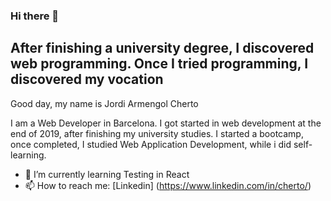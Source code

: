 ### Hi there 👋


<h2>After finishing a university degree, I discovered web programming. Once I tried programming, I discovered my vocation </h2>


<p> Good day, my name is Jordi Armengol Cherto </p>

<p> I am a Web Developer in Barcelona. I got started in web development at the end of 2019, after finishing my university studies. I started a bootcamp, once completed, I studied Web Application Development, while i did self-learning. </p>

- 🌱 I’m currently learning Testing in React
- 📫 How to reach me: [Linkedin] (https://www.linkedin.com/in/cherto/)

